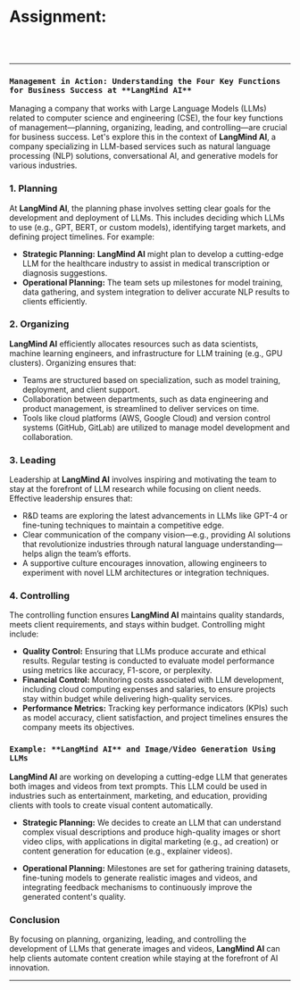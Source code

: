 

<br>
<br>

# Assignment: 

<br>
<br>

---

### `Management in Action: Understanding the Four Key Functions for Business Success at **LangMind AI**`

Managing a company that works with Large Language Models (LLMs) related to computer science and engineering (CSE), the four key functions of management—planning, organizing, leading, and controlling—are crucial for business success. Let's explore this in the context of **LangMind AI**, a company specializing in LLM-based services such as natural language processing (NLP) solutions, conversational AI, and generative models for various industries.

### 1. **Planning**
   At **LangMind AI**, the planning phase involves setting clear goals for the development and deployment of LLMs. This includes deciding which LLMs to use (e.g., GPT, BERT, or custom models), identifying target markets, and defining project timelines. For example:
   - **Strategic Planning:** **LangMind AI** might plan to develop a cutting-edge LLM for the healthcare industry to assist in medical transcription or diagnosis suggestions.
   - **Operational Planning:** The team sets up milestones for model training, data gathering, and system integration to deliver accurate NLP results to clients efficiently.

### 2. **Organizing**
   **LangMind AI** efficiently allocates resources such as data scientists, machine learning engineers, and infrastructure for LLM training (e.g., GPU clusters). Organizing ensures that:
   - Teams are structured based on specialization, such as model training, deployment, and client support.
   - Collaboration between departments, such as data engineering and product management, is streamlined to deliver services on time.
   - Tools like cloud platforms (AWS, Google Cloud) and version control systems (GitHub, GitLab) are utilized to manage model development and collaboration.

### 3. **Leading**
   Leadership at **LangMind AI** involves inspiring and motivating the team to stay at the forefront of LLM research while focusing on client needs. Effective leadership ensures that:
   - R&D teams are exploring the latest advancements in LLMs like GPT-4 or fine-tuning techniques to maintain a competitive edge.
   - Clear communication of the company vision—e.g., providing AI solutions that revolutionize industries through natural language understanding—helps align the team’s efforts.
   - A supportive culture encourages innovation, allowing engineers to experiment with novel LLM architectures or integration techniques.

### 4. **Controlling**
   The controlling function ensures **LangMind AI** maintains quality standards, meets client requirements, and stays within budget. Controlling might include:
   - **Quality Control:** Ensuring that LLMs produce accurate and ethical results. Regular testing is conducted to evaluate model performance using metrics like accuracy, F1-score, or perplexity.
   - **Financial Control:** Monitoring costs associated with LLM development, including cloud computing expenses and salaries, to ensure projects stay within budget while delivering high-quality services.
   - **Performance Metrics:** Tracking key performance indicators (KPIs) such as model accuracy, client satisfaction, and project timelines ensures the company meets its objectives.

### `Example: **LangMind AI** and Image/Video Generation Using LLMs`
   **LangMind AI** are working on developing a cutting-edge LLM that generates both images and videos from text prompts. This LLM could be used in industries such as entertainment, marketing, and education, providing clients with tools to create visual content automatically. 

   - **Strategic Planning:** We decides to create an LLM that can understand complex visual descriptions and produce high-quality images or short video clips, with applications in digital marketing (e.g., ad creation) or content generation for education (e.g., explainer videos).
   
   - **Operational Planning:** Milestones are set for gathering training datasets, fine-tuning models to generate realistic images and videos, and integrating feedback mechanisms to continuously improve the generated content's quality.

### Conclusion
By focusing on planning, organizing, leading, and controlling the development of LLMs that generate images and videos, **LangMind AI** can help clients automate content creation while staying at the forefront of AI innovation.


---

<br>
<br>
<br>



